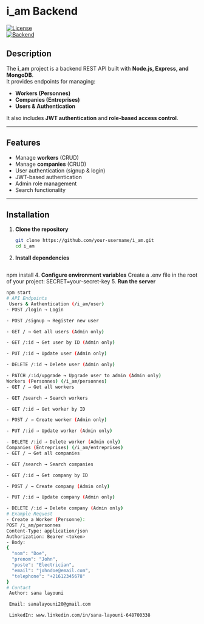 # i_am Backend

[![License](https://img.shields.io/badge/License-MIT-blue.svg)](https://opensource.org/licenses/MIT)  
[![Backend](https://img.shields.io/badge/Backend-Node.js%20%7C%20Express%20%7C%20MongoDB-green.svg)]()  

##  Description

The **i_am** project is a backend REST API built with **Node.js, Express, and MongoDB**.  
It provides endpoints for managing:  

-  **Workers (Personnes)**  
-  **Companies (Entreprises)**  
-  **Users & Authentication**  

It also includes **JWT authentication** and **role-based access control**.  

---

##  Features

- Manage **workers** (CRUD)  
- Manage **companies** (CRUD)  
- User authentication (signup & login)  
- JWT-based authentication  
- Admin role management  
- Search functionality  

---

##  Installation

1. **Clone the repository**
   ```bash
   git clone https://github.com/your-username/i_am.git
   cd i_am
2. **Install dependencies**
   ```bash
npm install
4. **Configure environment variables**
Create a .env file in the root of your project:
SECRET=your-secret-key
5. **Run the server**
```bash
npm start
# API Endpoints
 Users & Authentication (/i_am/user)
- POST /login → Login

- POST /signup → Register new user

- GET / → Get all users (Admin only)

- GET /:id → Get user by ID (Admin only)

- PUT /:id → Update user (Admin only)

- DELETE /:id → Delete user (Admin only)

- PATCH /:id/upgrade → Upgrade user to admin (Admin only)
Workers (Personnes) (/i_am/personnes)
- GET / → Get all workers

- GET /search → Search workers

- GET /:id → Get worker by ID

- POST / → Create worker (Admin only)

- PUT /:id → Update worker (Admin only)

- DELETE /:id → Delete worker (Admin only)
Companies (Entreprises) (/i_am/entreprises)
- GET / → Get all companies

- GET /search → Search companies

- GET /:id → Get company by ID

- POST / → Create company (Admin only)

- PUT /:id → Update company (Admin only)

- DELETE /:id → Delete company (Admin only)
# Example Request
- Create a Worker (Personne):
POST /i_am/personnes
Content-Type: application/json
Authorization: Bearer <token>
- Body:
{
  "nom": "Doe",
  "prenom": "John",
  "poste": "Electrician",
  "email": "johndoe@email.com",
  "telephone": "+21612345678"
}
# Contact
 Author: sana layouni

 Email: sanalayouni20@gmail.com

 LinkedIn: www.linkedin.com/in/sana-layouni-648700338
